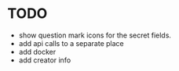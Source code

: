 # TODO

* show question mark icons for the secret fields.
* add api calls to a separate place
* add docker
* add creator info